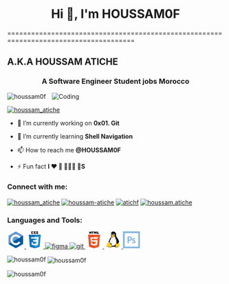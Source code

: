 <h1 align="center">Hi 👋, I'm HOUSSAM0F</h1>
======================================================================================

A.K.A HOUSSAM ATICHE
---------------------

<h3 align="center">A Software Engineer Student jobs Morocco</h3>
<img align="right" alt="Coding" width="400" src="https://cdn.dribbble.com/users/1162077/screenshots/3848914/programmer.gif">


<p align="left"> <img src="https://komarev.com/ghpvc/?username=houssam0f&label=Profile%20views&color=0e75b6&style=flat" alt="houssam0f" /> </p>

<p align="left"> <a href="https://twitter.com/houssam_atiche" target="blank"><img src="https://img.shields.io/twitter/follow/houssam_atiche?logo=twitter&style=for-the-badge" alt="houssam_atiche" /></a> </p>

- 🔭 I’m currently working on **0x01. Git**

- 🌱 I’m currently learning **Shell Navigation**

- 📫 How to reach me **@HOUSSAM0F**

- ⚡ Fun fact **I ❤️ 🏀 🏋🏻‍♀️ 🎨S**

<h3 align="left">Connect with me:</h3>
<p align="left">
<a href="https://twitter.com/houssam_atiche" target="blank"><img align="center" src="https://raw.githubusercontent.com/rahuldkjain/github-profile-readme-generator/master/src/images/icons/Social/twitter.svg" alt="houssam_atiche" height="30" width="40" /></a>
<a href="https://linkedin.com/in/houssam-atiche" target="blank"><img align="center" src="https://raw.githubusercontent.com/rahuldkjain/github-profile-readme-generator/master/src/images/icons/Social/linked-in-alt.svg" alt="houssam-atiche" height="30" width="40" /></a>
<a href="https://fb.com/atichf" target="blank"><img align="center" src="https://raw.githubusercontent.com/rahuldkjain/github-profile-readme-generator/master/src/images/icons/Social/facebook.svg" alt="atichf" height="30" width="40" /></a>
<a href="https://instagram.com/houssam.atiche" target="blank"><img align="center" src="https://raw.githubusercontent.com/rahuldkjain/github-profile-readme-generator/master/src/images/icons/Social/instagram.svg" alt="houssam.atiche" height="30" width="40" /></a>
</p>

<h3 align="left">Languages and Tools:</h3>
<p align="left"> <a href="https://www.cprogramming.com/" target="_blank" rel="noreferrer"> <img src="https://raw.githubusercontent.com/devicons/devicon/master/icons/c/c-original.svg" alt="c" width="40" height="40"/> </a> <a href="https://www.w3schools.com/css/" target="_blank" rel="noreferrer"> <img src="https://raw.githubusercontent.com/devicons/devicon/master/icons/css3/css3-original-wordmark.svg" alt="css3" width="40" height="40"/> </a> <a href="https://www.figma.com/" target="_blank" rel="noreferrer"> <img src="https://www.vectorlogo.zone/logos/figma/figma-icon.svg" alt="figma" width="40" height="40"/> </a> <a href="https://git-scm.com/" target="_blank" rel="noreferrer"> <img src="https://www.vectorlogo.zone/logos/git-scm/git-scm-icon.svg" alt="git" width="40" height="40"/> </a> <a href="https://www.w3.org/html/" target="_blank" rel="noreferrer"> <img src="https://raw.githubusercontent.com/devicons/devicon/master/icons/html5/html5-original-wordmark.svg" alt="html5" width="40" height="40"/> </a> <a href="https://www.linux.org/" target="_blank" rel="noreferrer"> <img src="https://raw.githubusercontent.com/devicons/devicon/master/icons/linux/linux-original.svg" alt="linux" width="40" height="40"/> </a> <a href="https://www.photoshop.com/en" target="_blank" rel="noreferrer"> <img src="https://raw.githubusercontent.com/devicons/devicon/master/icons/photoshop/photoshop-line.svg" alt="photoshop" width="40" height="40"/> </a> </p>

<p><img align="left" src="https://github-readme-stats.vercel.app/api/top-langs?username=houssam0f&show_icons=true&locale=en&layout=compact" alt="houssam0f" /></p>

<p>&nbsp;<img align="center" src="https://github-readme-stats.vercel.app/api?username=houssam0f&show_icons=true&locale=en" alt="houssam0f" /></p>

<p><img align="center" src="https://github-readme-streak-stats.herokuapp.com/?user=houssam0f&" alt="houssam0f" /></p>
